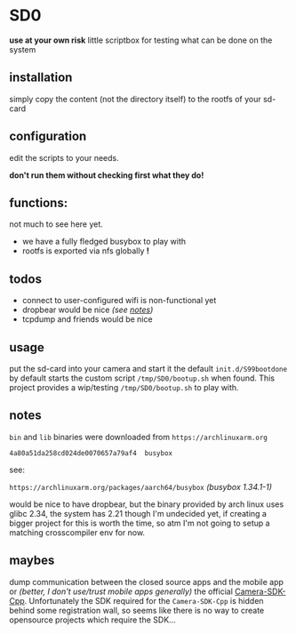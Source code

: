 # SD0

**use at your own risk**
little scriptbox for testing what can be done on the system

## installation
simply copy the content (not the directory itself) to the rootfs of your sd-card

## configuration
edit the scripts to your needs.

**don't run them without checking first what they do!**

## functions:
not much to see here yet.
- we have a fully fledged busybox to play with
- rootfs is exported via nfs globally **!**

## todos

- connect to user-configured wifi is non-functional yet
- dropbear would be nice _(see [notes](#notes))_
- tcpdump and friends would be nice

## usage

put the sd-card into your camera and start it
the default `init.d/S99bootdone` by default starts the custom script `/tmp/SD0/bootup.sh` when found.
This project provides a wip/testing `/tmp/SD0/bootup.sh` to play with.

## notes

`bin` and `lib` binaries were downloaded from `https://archlinuxarm.org`

`4a80a51da258cd024de0070657a79af4  busybox`

see:

`https://archlinuxarm.org/packages/aarch64/busybox` _(busybox 1.34.1-1)_

would be nice to have dropbear, but the binary provided by arch linux uses glibc 2.34, the system has 2.21 though
I'm undecided yet, if creating a bigger project for this is worth the time,
so atm I'm not going to setup a matching crosscompiler env for now.

## maybes

dump communication between the closed source apps and the mobile app or _(better, I don't use/trust mobile apps generally)_ the
official [Camera-SDK-Cpp](https://github.com/Insta360Develop/CameraSDK-Cpp).
Unfortunately the SDK required for the `Camera-SDK-Cpp` is hidden behind some registration wall,
so seems like there is no way to create opensource projects which require the SDK...
